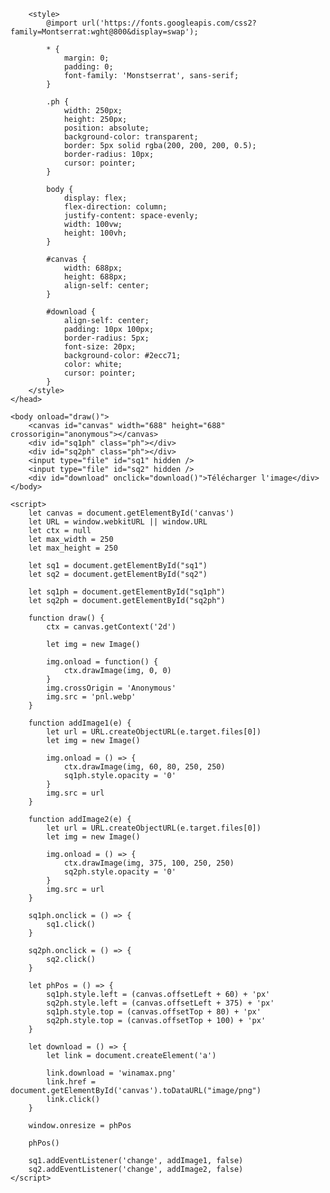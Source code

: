 <!DOCTYPE html>
<html>
    <head>
        <meta charset="utf-8" />
        <title>à deux</title>

        <style>
            @import url('https://fonts.googleapis.com/css2?family=Montserrat:wght@800&display=swap');

            * {
                margin: 0;
                padding: 0;
                font-family: 'Monstserrat', sans-serif;
            }

            .ph {
                width: 250px;
                height: 250px;
                position: absolute;
                background-color: transparent;
                border: 5px solid rgba(200, 200, 200, 0.5);
                border-radius: 10px;
                cursor: pointer;
            }

            body {
                display: flex;
                flex-direction: column;
                justify-content: space-evenly;
                width: 100vw;
                height: 100vh;
            }

            #canvas {
                width: 688px;
                height: 688px;
                align-self: center;
            }

            #download {
                align-self: center;
                padding: 10px 100px;
                border-radius: 5px;
                font-size: 20px;
                background-color: #2ecc71;
                color: white;
                cursor: pointer;
            }
        </style>
    </head>

    <body onload="draw()">
        <canvas id="canvas" width="688" height="688" crossorigin="anonymous"></canvas>
        <div id="sq1ph" class="ph"></div>
        <div id="sq2ph" class="ph"></div>
        <input type="file" id="sq1" hidden />
        <input type="file" id="sq2" hidden />
        <div id="download" onclick="download()">Télécharger l'image</div>
    </body>

    <script>
        let canvas = document.getElementById('canvas')
        let URL = window.webkitURL || window.URL
        let ctx = null
        let max_width = 250
        let max_height = 250

        let sq1 = document.getElementById("sq1")
        let sq2 = document.getElementById("sq2")

        let sq1ph = document.getElementById("sq1ph")
        let sq2ph = document.getElementById("sq2ph")

        function draw() {
            ctx = canvas.getContext('2d')
            
            let img = new Image()

            img.onload = function() {
                ctx.drawImage(img, 0, 0)
            }
            img.crossOrigin = 'Anonymous'
            img.src = 'pnl.webp'
        }

        function addImage1(e) {
            let url = URL.createObjectURL(e.target.files[0])
            let img = new Image()

            img.onload = () => {
                ctx.drawImage(img, 60, 80, 250, 250)
                sq1ph.style.opacity = '0'
            }
            img.src = url
        }

        function addImage2(e) {
            let url = URL.createObjectURL(e.target.files[0])
            let img = new Image()

            img.onload = () => {
                ctx.drawImage(img, 375, 100, 250, 250)
                sq2ph.style.opacity = '0'
            }
            img.src = url
        }

        sq1ph.onclick = () => {
            sq1.click()
        }

        sq2ph.onclick = () => {
            sq2.click()
        }

        let phPos = () => {
            sq1ph.style.left = (canvas.offsetLeft + 60) + 'px'
            sq2ph.style.left = (canvas.offsetLeft + 375) + 'px'
            sq1ph.style.top = (canvas.offsetTop + 80) + 'px'
            sq2ph.style.top = (canvas.offsetTop + 100) + 'px'
        }

        let download = () => {
            let link = document.createElement('a')

            link.download = 'winamax.png'
            link.href = document.getElementById('canvas').toDataURL("image/png")
            link.click()
        }

        window.onresize = phPos

        phPos()

        sq1.addEventListener('change', addImage1, false)
        sq2.addEventListener('change', addImage2, false)
    </script>
</html>